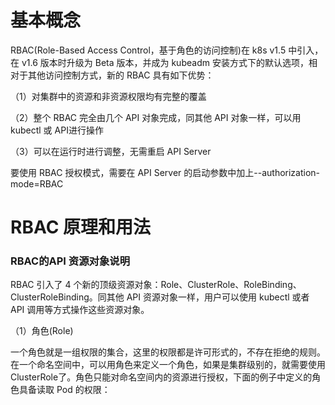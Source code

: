 # 基本概念

RBAC(Role-Based Access Control，基于角色的访问控制)在 k8s v1.5 中引入，在 v1.6 版本时升级为 Beta 版本，并成为 kubeadm 安装方式下的默认选项，相对于其他访问控制方式，新的 RBAC 具有如下优势：

（1）对集群中的资源和非资源权限均有完整的覆盖

（2）整个 RBAC 完全由几个 API 对象完成，同其他 API 对象一样，可以用 kubectl 或 API进行操作

（3）可以在运行时进行调整，无需重启 API Server

要使用 RBAC 授权模式，需要在 API Server 的启动参数中加上--authorization-mode=RBAC

# RBAC 原理和用法

### RBAC的API 资源对象说明

RBAC 引入了 4 个新的顶级资源对象：Role、ClusterRole、RoleBinding、ClusterRoleBinding。同其他 API 资源对象一样，用户可以使用 kubectl 或者 API 调用等方式操作这些资源对象。

（1）角色(Role)

一个角色就是一组权限的集合，这里的权限都是许可形式的，不存在拒绝的规则。在一个命名空间中，可以用角色来定义一个角色，如果是集群级别的，就需要使用 ClusterRole了。角色只能对命名空间内的资源进行授权，下面的例子中定义的角色具备读取 Pod 的权限：



















